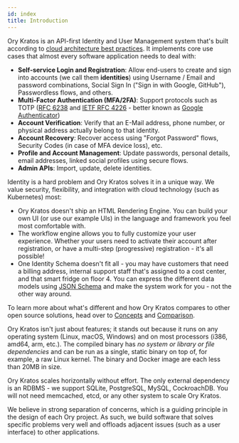 ```yaml
---
id: index
title: Introduction
---
```


Ory Kratos is an API-first Identity and User Management system that's built according to
[cloud architecture best practices](https://www.ory.sh/docs/ecosystem/software-architecture-philosophy/). It implements core use
cases that almost every software application needs to deal with:

- **Self-service Login and Registration**: Allow end-users to create and sign into accounts (we call them **identities**) using
  Username / Email and password combinations, Social Sign In ("Sign in with Google, GitHub"), Passwordless flows, and others.
- **Multi-Factor Authentication (MFA/2FA)**: Support protocols such as TOTP ([RFC 6238](https://tools.ietf.org/html/rfc6238) and
  [IETF RFC 4226](https://tools.ietf.org/html/rfc4226) - better known as
  [Google Authenticator](https://en.wikipedia.org/wiki/Google_Authenticator))
- **Account Verification**: Verify that an E-Mail address, phone number, or physical address actually belong to that identity.
- **Account Recovery**: Recover access using "Forgot Password" flows, Security Codes (in case of MFA device loss), etc.
- **Profile and Account Management**: Update passwords, personal details, email addresses, linked social profiles using secure
  flows.
- **Admin APIs**: Import, update, delete identities.

Identity is a hard problem and Ory Kratos solves it in a unique way. We value security, flexibility, and integration with cloud
technology (such as Kubernetes) most:

- Ory Kratos doesn't ship an HTML Rendering Engine. You can build your own UI (or use our example UIs) in the language and
  framework you feel most comfortable with.
- The workflow engine allows you to fully customize your user experience. Whether your users need to activate their account after
  registration, or have a multi-step (progressive) registration - it's all possible!
- One Identity Schema doesn't fit all - you may have customers that need a billing address, internal support staff that's assigned
  to a cost center, and that smart fridge on floor 4. You can express the different data models using
  [JSON Schema](https://json-schema.org/) and make the system work for you - not the other way around.

To learn more about what's different and how Ory Kratos compares to other open source solutions, head over to
[Concepts](./concepts/index.md) and [Comparison](./further-reading/comparison.md).

Ory Kratos isn't just about features; it stands out because it runs on any operating system (Linux, macOS, Windows) and on most
processors (i386, amd64, arm, etc.). The compiled binary has _no system or library or file dependencies_ and can be run as a
single, static binary on top of, for example, a raw Linux kernel. The binary and Docker image are each less than 20MB in size.

Ory Kratos scales horizontally without effort. The only external dependency is an RDBMS - we support SQLite, PostgreSQL, MySQL,
CockroachDB. You will not need memcached, etcd, or any other system to scale Ory Kratos.

We believe in strong separation of concerns, which is a guiding principle in the design of each Ory project. As such, we build
software that solves specific problems very well and offloads adjacent issues (such as a user interface) to other applications.
